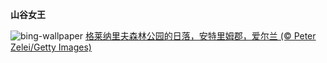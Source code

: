 
**山谷女王**

![bing-wallpaper](https://www.bing.com/th?id=OHR.GlenariffForest_ZH-CN7874768337_1920x1080.jpg)
[格莱纳里夫森林公园的日落，安特里姆郡，爱尔兰 (© Peter Zelei/Getty Images)](https://www.bing.com/search?q=%E7%88%B1%E5%B0%94%E5%85%B0%E5%AE%89%E7%89%B9%E9%87%8C%E5%A7%86%E9%83%A1&amp;form=hpcapt&amp;mkt=zh-cn)
  
